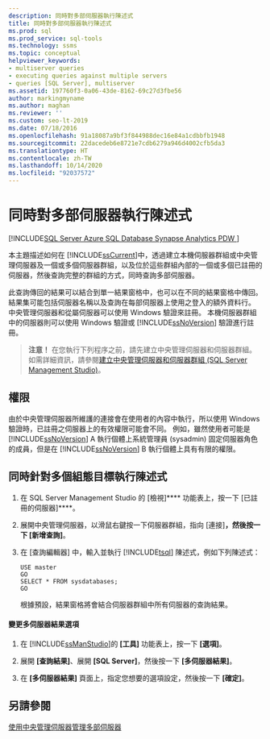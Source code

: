 ```yaml
---
description: 同時對多部伺服器執行陳述式
title: 同時對多部伺服器執行陳述式
ms.prod: sql
ms.prod_service: sql-tools
ms.technology: ssms
ms.topic: conceptual
helpviewer_keywords:
- multiserver queries
- executing queries against multiple servers
- queries [SQL Server], multiserver
ms.assetid: 197760f3-0a06-43de-8162-69c27d3fbe56
author: markingmyname
ms.author: maghan
ms.reviewer: ''
ms.custom: seo-lt-2019
ms.date: 07/18/2016
ms.openlocfilehash: 91a18087a9bf3f844988dec16e84a1cdbbfb1948
ms.sourcegitcommit: 22dacedeb6e8721e7cdb6279a946d4002cfb5da3
ms.translationtype: HT
ms.contentlocale: zh-TW
ms.lasthandoff: 10/14/2020
ms.locfileid: "92037572"
---
```

# <a name="execute-statements-against-multiple-servers-simultaneously"></a>同時對多部伺服器執行陳述式

[!INCLUDE[SQL Server Azure SQL Database Synapse Analytics PDW ](../../includes/applies-to-version/sql-asdb-asdbmi-asa-pdw.md)]

本主題描述如何在 [!INCLUDE[ssCurrent](../../includes/sscurrent-md.md)]中，透過建立本機伺服器群組或中央管理伺服器及一個或多個伺服器群組，以及位於這些群組內部的一個或多個已註冊的伺服器，然後查詢完整的群組的方式，同時查詢多部伺服器。 

此查詢傳回的結果可以結合到單一結果窗格中，也可以在不同的結果窗格中傳回。 結果集可能包括伺服器名稱以及查詢在每部伺服器上使用之登入的額外資料行。 中央管理伺服器和從屬伺服器可以使用 Windows 驗證來註冊。 本機伺服器群組中的伺服器則可以使用 Windows 驗證或 [!INCLUDE[ssNoVersion](../../includes/ssnoversion-md.md)] 驗證進行註冊。  
  
> **注意！** 在您執行下列程序之前，請先建立中央管理伺服器和伺服器群組。 如需詳細資訊，請參閱[建立中央管理伺服器和伺服器群組 &#40;SQL Server Management Studio&#41;](./create-a-central-management-server-and-server-group.md)。  

  
##  <a name="permissions"></a><a name="Permissions"></a> 權限  
 由於中央管理伺服器所維護的連接會在使用者的內容中執行，所以使用 Windows 驗證時，已註冊之伺服器上的有效權限可能會不同。 例如，雖然使用者可能是 [!INCLUDE[ssNoVersion](../../includes/ssnoversion-md.md)] A 執行個體上系統管理員 (sysadmin) 固定伺服器角色的成員，但是在 [!INCLUDE[ssNoVersion](../../includes/ssnoversion-md.md)] B 執行個體上具有有限的權限。  
  
 ## <a name="execute-statements-against-multiple-configuration-targets-simultaneously"></a>同時針對多個組態目標執行陳述式  

1.  在 SQL Server Management Studio 的 [檢視]**** 功能表上，按一下 [已註冊的伺服器]****。  
  
2.  展開中央管理伺服器，以滑鼠右鍵按一下伺服器群組，指向 [連接]****，然後按一下 [新增查詢]****。  
  
3.  在 [查詢編輯器] 中，輸入並執行 [!INCLUDE[tsql](../../includes/tsql-md.md)] 陳述式，例如下列陳述式：  
  
    ```  
    USE master  
    GO  
    SELECT * FROM sysdatabases;  
    GO  
    ```  
  
     根據預設，結果窗格將會結合伺服器群組中所有伺服器的查詢結果。  
  
#### <a name="to-change-the-multiserver-results-options"></a>變更多伺服器結果選項  
  
1.  在 [!INCLUDE[ssManStudio](../../includes/ssmanstudio-md.md)]的 **[工具]** 功能表上，按一下 **[選項]**。  
  
2.  展開 **[查詢結果]**、展開 **[SQL Server]**，然後按一下 **[多伺服器結果]**。  
  
3.  在 **[多伺服器結果]** 頁面上，指定您想要的選項設定，然後按一下 **[確定]**。  
  
## <a name="see-also"></a>另請參閱  
 [使用中央管理伺服器管理多部伺服器](../../relational-databases/administer-multiple-servers-using-central-management-servers.md)  
  
